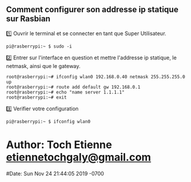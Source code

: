 ## Comment configurer son addresse ip statique sur Rasbian

:one: Ouvrir le terminal et se connecter en tant que Super Utilisateur.

```
pi@rasberrypi:~ $ sudo -i
```

:two: Entrer sur l'interface en question et mettre l'addresse ip statique, le netmask, ainsi que le gateway. 

```
root@rasberrypi:~# ifconfig wlan0 192.168.0.40 netmask 255.255.255.0 up
root@rasberrypi:~# route add default gw 192.168.0.1
root@rasberrypi:~# echo "name server 1.1.1.1"
root@rasberrypi:~# exit
```

:three: Verifier votre configuration

```
pi@rasberrypi:~ $ ifconfig wlan0
```

# Author: Toch Etienne <etiennetochgaly@gmail.com>
#Date: Sun Nov 24 21:44:05 2019 -0700
